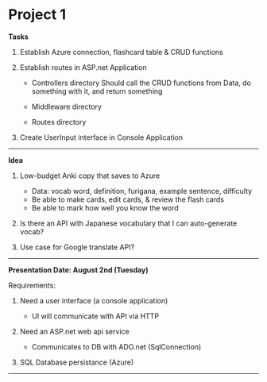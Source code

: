 # Project 1

**Tasks**

1. Establish Azure connection, flashcard table & CRUD functions

2. Establish routes in ASP.net Application
    - Controllers directory 
        Should call the CRUD functions from Data, do something with it, and
        return something

    - Middleware directory

    - Routes directory

3. Create UserInput interface in Console Application

--------------------------------------------------------------------------------

**Idea**
1. Low-budget Anki copy that saves to Azure
    - Data: vocab word, definition, furigana, example sentence, difficulty
    - Be able to make cards, edit cards, & review the flash cards
    - Be able to mark how well you know the word


2. Is there an API with Japanese vocabulary that I can auto-generate vocab?


3. Use case for Google translate API?


--------------------------------------------------------------------------------

**Presentation Date: August 2nd (Tuesday)**

Requirements:
1. Need a user interface (a console application)
    - UI will communicate with API via HTTP

2. Need an ASP.net web api service
    - Communicates to DB with ADO.net (SqlConnection)

3. SQL Database persistance (Azure)



--------------------------------------------------------------------------------
